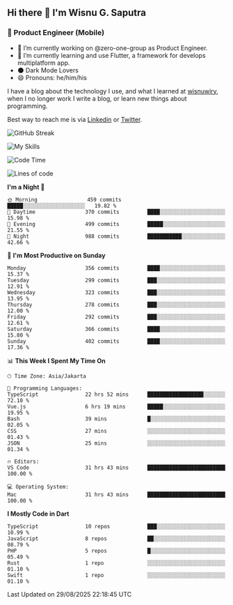 ## Hi there 👋 I'm Wisnu G. Saputra

### :mobile_phone_off: Product Engineer (Mobile)

- 🔭 I’m currently working on @zero-one-group as Product Engineer.
- 🌱 I’m currently learning and use Flutter, a framework for develops multiplatform app.
- 🌑 Dark Mode Lovers
- 😄 Pronouns: he/him/his

I have a blog about the technology I use, and what I learned at [wisnuwiry](https://wisnuwiry.space/), when I no longer work I write a blog, or learn new things about programming.

Best way to reach me is via [Linkedin](https://www.linkedin.com/in/wisnu-saputra/) or [Twitter](https://twitter.com/wisnuwiry).

![GitHub Streak](https://streak-stats.demolab.com?user=wisnuwiry&theme=dark&hide_border=true)

![My Skills](https://skillicons.dev/icons?i=dart,flutter,kotlin,swift,go,js,css,neovim,git,linux&perline=5)

<!--START_SECTION:waka-->
![Code Time](http://img.shields.io/badge/Code%20Time-2%2C034%20hrs%2032%20mins-blue)

![Lines of code](https://img.shields.io/badge/From%20Hello%20World%20I%27ve%20Written-2.8%20million%20lines%20of%20code-blue)

**I'm a Night 🦉** 

```text
🌞 Morning                459 commits         █████░░░░░░░░░░░░░░░░░░░░   19.82 % 
🌆 Daytime                370 commits         ████░░░░░░░░░░░░░░░░░░░░░   15.98 % 
🌃 Evening                499 commits         █████░░░░░░░░░░░░░░░░░░░░   21.55 % 
🌙 Night                  988 commits         ███████████░░░░░░░░░░░░░░   42.66 % 
```
📅 **I'm Most Productive on Sunday** 

```text
Monday                   356 commits         ████░░░░░░░░░░░░░░░░░░░░░   15.37 % 
Tuesday                  299 commits         ███░░░░░░░░░░░░░░░░░░░░░░   12.91 % 
Wednesday                323 commits         ███░░░░░░░░░░░░░░░░░░░░░░   13.95 % 
Thursday                 278 commits         ███░░░░░░░░░░░░░░░░░░░░░░   12.00 % 
Friday                   292 commits         ███░░░░░░░░░░░░░░░░░░░░░░   12.61 % 
Saturday                 366 commits         ████░░░░░░░░░░░░░░░░░░░░░   15.80 % 
Sunday                   402 commits         ████░░░░░░░░░░░░░░░░░░░░░   17.36 % 
```


📊 **This Week I Spent My Time On** 

```text
🕑︎ Time Zone: Asia/Jakarta

💬 Programming Languages: 
TypeScript               22 hrs 52 mins      ██████████████████░░░░░░░   72.10 % 
Vue.js                   6 hrs 19 mins       █████░░░░░░░░░░░░░░░░░░░░   19.95 % 
Bash                     39 mins             █░░░░░░░░░░░░░░░░░░░░░░░░   02.05 % 
CSS                      27 mins             ░░░░░░░░░░░░░░░░░░░░░░░░░   01.43 % 
JSON                     25 mins             ░░░░░░░░░░░░░░░░░░░░░░░░░   01.34 % 

🔥 Editors: 
VS Code                  31 hrs 43 mins      █████████████████████████   100.00 % 

💻 Operating System: 
Mac                      31 hrs 43 mins      █████████████████████████   100.00 % 
```

**I Mostly Code in Dart** 

```text
TypeScript               10 repos            ███░░░░░░░░░░░░░░░░░░░░░░   10.99 % 
JavaScript               8 repos             ██░░░░░░░░░░░░░░░░░░░░░░░   08.79 % 
PHP                      5 repos             █░░░░░░░░░░░░░░░░░░░░░░░░   05.49 % 
Rust                     1 repo              ░░░░░░░░░░░░░░░░░░░░░░░░░   01.10 % 
Swift                    1 repo              ░░░░░░░░░░░░░░░░░░░░░░░░░   01.10 % 
```




 Last Updated on 29/08/2025 22:18:45 UTC
<!--END_SECTION:waka-->
